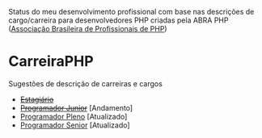 Status do meu desenvolvimento profissional com base nas descrições de cargo/carreira para desenvolvedores PHP criadas pela ABRA PHP ([Associação Brasileira de Profissionais de PHP](http://abraphp.org/))

CarreiraPHP
===========

Sugestões de descrição de carreiras e cargos

- ~~[Estagiário](EstagiarioProgramacao.md)~~
- ~~[Programador Junior](ProgramadorJunior.md)~~ [Andamento]
- [Programador Pleno](ProgramadorPleno.md) [Atualizado]
- [Programador Senior](ProgramadorSenior.md) [Atualizado]
